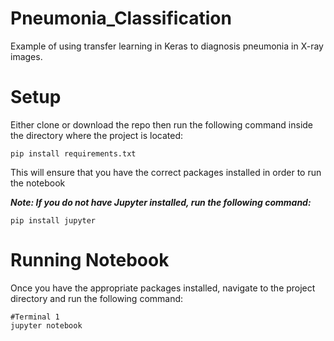 # Pneumonia_Classification

Example of using transfer learning in Keras to diagnosis pneumonia in X-ray images.

# Setup

Either clone or download the repo then run the following command inside the directory where the project is located:

```
pip install requirements.txt
```

This will ensure that you have the correct packages installed in order to run the notebook

***Note: If you do not have Jupyter installed, run the following command:***

```
pip install jupyter
````

# Running Notebook 

Once you have the appropriate packages installed, navigate to the project directory and run the following command:

```
#Terminal 1
jupyter notebook


